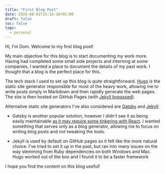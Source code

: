 ```yaml
---
title: "First Blog Post"
date: 2020-08-01T15:16:16+01:00
draft: false
toc: false
tags:
  - personal
---
```


Hi, I'm Dom. Welcome to my first blog post!

My main objective for this blog is to start documenting my work more. Having had completed some small side projects and interning at some companies, I wanted a place to document the details of my past work. I thought that a blog is the perfect place for this.

The tech stack I used to set up this blog is quite straightforward. [Hugo](https://gohugo.io/) is the static site generator responsible for most of the heavy work, allowing me to write posts simply in Markdown and then rapidly generate the web pages. The site is then hosted on GitHub Pages (with [Jekyll bypassed](https://github.blog/2009-12-29-bypassing-jekyll-on-github-pages/)).

Alternative static site generators I've also considered are [Gatsby](https://www.gatsbyjs.org/) and [Jekyll](https://jekyllrb.com/):

- Gatsby is another popular solution, however I didn't see it as being easily maintainable [as it may require some tinkering with React](https://www.freecodecamp.org/news/gatsby-vs-hugo-a-detailed-comparison-e78d94f640fc/). I wanted something that serves only as a blog generator, allowing me to focus on writing blog posts and not tweaking the tools.

- Jekyll is used by default on GitHub pages so it felt like the more natural choice. I've tried to set it up in the past, but ran into many issues on the way stemming from Ruby dependencies on both Windows and Mac. Hugo worked out of the box and I found it to be a faster framework

I hope you find the content on this blog useful!
